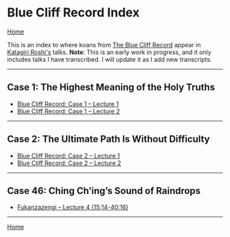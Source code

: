 <a name="0"></a>
# Blue Cliff Record Index

[Home](index#BCR)

This is an index to where koans from [The Blue Cliff Record](glossary#blue-cliff-record) appear in [Katagiri Roshi's](glossary#katagiri) talks. **Note**: This is an early work in progress, and it only includes talks I have transcribed. I will update it as I add new transcripts.

---
<a name="case-1"></a>
## Case 1: The Highest Meaning of the Holy Truths

- [Blue Cliff Record: Case 1 – Lecture 1](1979-11-17-BlueCliffRecordCase1Lecture1#0)
- [Blue Cliff Record: Case 1 – Lecture 2](1979-11-18-BlueCliffRecordCase1Lecture2#0)

---
<a name="case-2"></a>
## Case 2: The Ultimate Path Is Without Difficulty

- [Blue Cliff Record: Case 2 – Lecture 1](1980-01-19-BlueCliffRecordCase2Lecture1#0)
- [Blue Cliff Record: Case 2 – Lecture 2](1979-11-18-BlueCliffRecordCase1Lecture2#0)

---
<a name="case-46"></a>
## Case 46: Ching Ch’ing’s Sound of Raindrops

- [Fukanzazengi – Lecture 4 (15:14-40:16)](1979-06-12-Fukanzazengi-Lecture4#1514)

---
[Home](index#BCR)

